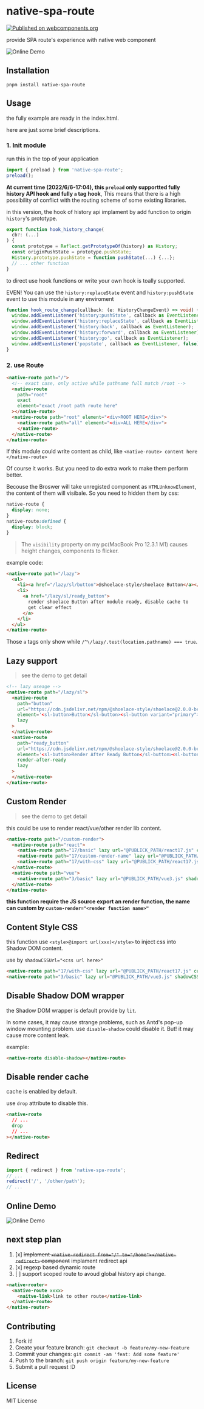# native-spa-route

[![Published on webcomponents.org](https://img.shields.io/badge/webcomponents.org-published-blue.svg)](https://www.webcomponents.org/element/owner/native-spa-route)

provide SPA route's experience with native web component

![Online Demo]([https://](https://native-spa-route.vercel.app/))

## Installation

`pnpm install native-spa-route`

## Usage

the fully example are ready in the index.html.

here are just some brief descriptions.

### 1. Init module

run this in the top of your application

```typescript
import { preload } from 'native-spa-route';
preload();
```

**At current time (2022/6/6-17:04), this `preload` only supportted fully history API hook and fully `a` tag hook**,
This means that there is a high possibility of conflict with the routing scheme of some existing libraries.

in this version, the hook of history api implament by add function to origin `history`'s prototype.

```typescript
export function hook_history_change(
  cb?: (...)
) {
  const prototype = Reflect.getPrototypeOf(history) as History;
  const originPushState = prototype.pushState;
  History.prototype.pushState = function pushState(...) {...};
  // ... other function
}
```

to direct use hook functions or write your own hook is toally supported.

EVEN! You can use the `history:replaceState` event and `history:pushState` event to use this module in any enviroment

```typescript
function hook_route_change(callback: (e: HistoryChangeEvent) => void) {
  window.addEventListener('history:pushState', callback as EventListener);
  window.addEventListener('history:replaceState', callback as EventListener);
  window.addEventListener('history:back', callback as EventListener);
  window.addEventListener('history:forward', callback as EventListener);
  window.addEventListener('history:go', callback as EventListener);
  window.addEventListener('popstate', callback as EventListener, false);
}
```

### 2. use Route

```html
<native-route path="/">
  <!-- exact case, only active while pathname full match /root -->
  <native-route
    path="root"
    exact
    element="exact /root path route here"
  ></native-route>
  <native-route path="root" element="<div>ROOT HERE</div>">
    <native-route path="all" element="<div>ALL HERE</div>">
    </native-route>
  </native-route>
</native-route>
```

If this module could write content as child, like `<native-route> content here </native-route>`

Of course it works. But you need to do extra work to make them perform better.

Becouse the Broswer will take unregisted component as `HTMLUnknowElement`, the content of them will visibale.
So you need to hidden them by css:

```css
native-route {
  display: none;
}
native-route:defined {
  display: block;
}
```

> The `visibility` property on my pc(MacBook Pro 12.3.1 M1) causes height changes, components to flicker.

example code:

```html
<native-route path="/lazy">
  <ul>
    <li><a href="/lazy/sl/button">@shoelace-style/shoelace Button</a></li>
    <li>
      <a href="/lazy/sl/ready_button">
        render shoelace Button after module ready, disable cache to
        get clear effect
      </a>
    </li>
  </ul>
</native-route>
```

Those `a` tags only show while `/^\/lazy/.test(location.pathname) === true`.

## Lazy support

> see the demo to get detail

```html
<!-- lazy useage -->
<native-route path="/lazy/sl">
  <native-route
    path="button"
    url="https://cdn.jsdelivr.net/npm/@shoelace-style/shoelace@2.0.0-beta.74/dist/components/button/button.js"
    element='<sl-button>Button</sl-button><sl-button variant="primary">Primary</sl-button><sl-button variant="neutral" loading>Neutral</sl-button>'
    lazy
  >
  </native-route>
  <native-route
    path="ready_button"
    url="https://cdn.jsdelivr.net/npm/@shoelace-style/shoelace@2.0.0-beta.74/dist/components/button/button.js"
    element='<sl-button>Render After Ready Button</sl-button><sl-button variant="primary">Primary</sl-button><sl-button variant="neutral" loading>Neutral</sl-button>'
    render-after-ready
    lazy
  >
  </native-route>
</native-route>
```

## Custom Render

> see the demo to get detail

this could be use to render react/vue/other render lib content.

```html
<native-route path="/custom-render">
  <native-route path="react">
    <native-route path="17/basic" lazy url="@PUBLICK_PATH/react17.js" custom-render></native-route>
    <native-route path="17/custom-render-name" lazy url="@PUBLICK_PATH/react17.js" custom-render="customRenderFunction"></native-route>
    <native-route path="17/with-css" lazy url="@PUBLICK_PATH/react17.js" custom-render="withCss" shadowCSSUrl="@PUBLICK_PATH/react17.css"></native-route>
  </native-route>
  <native-route path="vue">
    <native-route path="3/basic" lazy url="@PUBLICK_PATH/vue3.js" shadowCSSUrl="@PUBLICK_PATH/vue3.css" custom-render></native-route>
  </native-route>
</native-route>
```

**this function require the JS source export an render function, the name can custom by `custom-render="<render function name>"`**

## Content Style CSS

this function use `<style>@import url(xxx)</style>` to inject css into Shadow DOM content.

use by `shadowCSSUrl="<css url here>"`

```html
<native-route path="17/with-css" lazy url="@PUBLICK_PATH/react17.js" custom-render="withCss" shadowCSSUrl="@PUBLICK_PATH/react17.css"></native-route>
<native-route path="3/basic" lazy url="@PUBLICK_PATH/vue3.js" shadowCSSUrl="@PUBLICK_PATH/vue3.css" custom-render></native-route>
```

## Disable Shadow DOM wrapper

the Shadow DOM wrapper is default provide by `lit`.

In some cases, it may cause strange problems, such as Antd's pop-up window mounting problem.
use `disable-shadow` could disable it. But! it may cause more content leak.

example:

```html
<native-route disable-shadow></native-route>
```

## Disable render cache

cache is enabled by default.

use `drop` attribute to disable this.

```html
<native-route
  // ...
  drop
  // ...
></native-route>
```

## Redirect

```typescript
import { redirect } from 'native-spa-route';
// ...
redirect('/', '/other/path');
// ...
```

## Online Demo

![Online Demo]([https://](https://native-spa-route.vercel.app/))

## next step plan

1. [x] ~~implament `<native-redirect from="/" to="/home"></native-redirect>` component~~ implament redirect api
2. [x] regexp based dynamic route
3. [ ] support scoped route to avoud global history api change.

```html
<native-router>
  <native-route xxxx>
    <naitve-link>link to other route</native-link>
  </native-route>
</native-router>
```

## Contributing

1. Fork it!
2. Create your feature branch: `git checkout -b feature/my-new-feature`
3. Commit your changes: `git commit -am 'feat: Add some feature'`
4. Push to the branch: `git push origin feature/my-new-feature`
5. Submit a pull request :D

## License

MIT License
